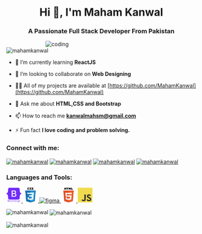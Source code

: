 <h1 align="center">Hi 👋, I'm Maham Kanwal</h1>
<h3 align="center">A Passionate Full Stack Developer From Pakistan</h3>
<img align="right" alt="coding" width="400" src="https://i.makeagif.com/media/4-05-2022/FvBVst.gif">

<p align="left"> <img src="https://komarev.com/ghpvc/?username=mahamkanwal&label=Profile%20views&color=0e75b6&style=flat" alt="mahamkanwal" /> </p>

- 🌱 I’m currently learning **ReactJS**

- 👯 I’m looking to collaborate on **Web Designing**

- 👨‍💻 All of my projects are available at [https://github.com/MahamKanwal](https://github.com/MahamKanwal)

- 💬 Ask me about **HTML,CSS and Bootstrap**

- 📫 How to reach me **kanwalmahsm@gmail.com**

- ⚡ Fun fact **I love coding and problem solving.**

<h3 align="left">Connect with me:</h3>
<p align="left">
<a href="https://twitter.com/mahamkanwal" target="blank"><img align="center" src="https://raw.githubusercontent.com/rahuldkjain/github-profile-readme-generator/master/src/images/icons/Social/twitter.svg" alt="mahamkanwal" height="30" width="40" /></a>
<a href="https://linkedin.com/in/mahamkanwal" target="blank"><img align="center" src="https://raw.githubusercontent.com/rahuldkjain/github-profile-readme-generator/master/src/images/icons/Social/linked-in-alt.svg" alt="mahamkanwal" height="30" width="40" /></a>
<a href="https://fb.com/mahamkanwal" target="blank"><img align="center" src="https://raw.githubusercontent.com/rahuldkjain/github-profile-readme-generator/master/src/images/icons/Social/facebook.svg" alt="mahamkanwal" height="30" width="40" /></a>
<a href="https://instagram.com/mahamkanwal" target="blank"><img align="center" src="https://raw.githubusercontent.com/rahuldkjain/github-profile-readme-generator/master/src/images/icons/Social/instagram.svg" alt="mahamkanwal" height="30" width="40" /></a>
</p>

<h3 align="left">Languages and Tools:</h3>
<p align="left"> <a href="https://getbootstrap.com" target="_blank" rel="noreferrer"> <img src="https://raw.githubusercontent.com/devicons/devicon/master/icons/bootstrap/bootstrap-plain-wordmark.svg" alt="bootstrap" width="40" height="40"/> </a> <a href="https://www.w3schools.com/css/" target="_blank" rel="noreferrer"> <img src="https://raw.githubusercontent.com/devicons/devicon/master/icons/css3/css3-original-wordmark.svg" alt="css3" width="40" height="40"/> </a> <a href="https://www.figma.com/" target="_blank" rel="noreferrer"> <img src="https://www.vectorlogo.zone/logos/figma/figma-icon.svg" alt="figma" width="40" height="40"/> </a> <a href="https://www.w3.org/html/" target="_blank" rel="noreferrer"> <img src="https://raw.githubusercontent.com/devicons/devicon/master/icons/html5/html5-original-wordmark.svg" alt="html5" width="40" height="40"/> </a> <a href="https://developer.mozilla.org/en-US/docs/Web/JavaScript" target="_blank" rel="noreferrer"> <img src="https://raw.githubusercontent.com/devicons/devicon/master/icons/javascript/javascript-original.svg" alt="javascript" width="40" height="40"/> </a> </p>

<p><img align="left" src="https://github-readme-stats.vercel.app/api/top-langs?username=mahamkanwal&show_icons=true&locale=en&layout=compact" alt="mahamkanwal" /></p>

<p>&nbsp;<img align="center" src="https://github-readme-stats.vercel.app/api?username=mahamkanwal&show_icons=true&locale=en" alt="mahamkanwal" /></p>

<p><img align="center" src="https://github-readme-streak-stats.herokuapp.com/?user=mahamkanwal&" alt="mahamkanwal" /></p>

